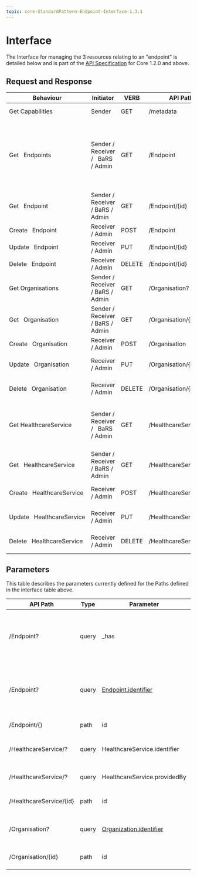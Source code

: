 ```yaml
---
topic: core-StandardPattern-Endpoint-Interface-1.3.1
---
```


# Interface

The Interface for managing the 3 resources relating to an "endpoint" is detailed below and is part of the [API Specification](https://digital.nhs.uk/developer/api-catalogue/booking-and-referral-fhir/v1.3.0) for Core 1.2.0 and above. 

## Request and Response 

<table><thead>
  <tr>
    <th>Behaviour</th>
    <th>Initiator</th>
    <th>VERB</th>
    <th>API Path</th>
    <th>Parameters</th>
    <th>Payload</th>
    <th>Payload Definition</th>
    <th>Reactor</th>
    <th>Reactor Behaviour</th>
    <th>Happy Response</th>
    <th>Response Definition</th>
  </tr></thead>
<tbody>
  <tr>
    <td>Get Capabilities</td>
    <td>Sender</td>
    <td>GET</td>
    <td>/metadata</td>
    <td>N/A</td>
    <td>N/A</td>
    <td>N/A</td>
    <td>Endpoint Catalogue</td>
    <td>Return a capability statement&nbsp;&nbsp;&nbsp;describing capabilities.</td>
    <td>200: CapabilityStatement</td>
    <td><a href="https://www.hl7.org/fhir/capabilitystatement.html">https://www.hl7.org/fhir/capabilitystatement.html</a></td>
  </tr>
  <tr>
    <td rowspan="2">Get&nbsp;&nbsp;&nbsp;Endpoints</td>
    <td rowspan="2">Sender / Receiver /&nbsp;&nbsp;&nbsp;BaRS / Admin</td>
    <td rowspan="2">GET</td>
    <td rowspan="2">/Endpoint</td>
    <td>query: _has</td>
    <td>N/A</td>
    <td>N/A</td>
    <td>Endpoint Catalogue</td>
    <td>Return a searchset of Endpoints&nbsp;&nbsp;&nbsp;based on the properties of the parent given as a _has&nbsp;&nbsp;&nbsp;HealthcareService.Identifier or Id</td>
    <td>200: Search Bundle</td>
    <td><a href="https://simplifier.net/guide/NHSBookingandReferrals/UKCore-Bundle">https://simplifier.net/guide/NHSBookingandReferrals/UKCore-Bundle&nbsp;&nbsp;&nbsp;searchset</a></td>
  </tr>
  <tr>
    <td><a href="https://www.hl7.org/fhir/organization.html">query:&nbsp;&nbsp;&nbsp;Endpoint.identifier</a></td>
    <td>N/A</td>
    <td>N/A</td>
    <td>Endpoint Catalogue</td>
    <td>Return a searchset of Endpoints&nbsp;&nbsp;&nbsp;based on the identifier of the Endpoint itself. this should only be one item.</td>
    <td>200:&nbsp;&nbsp;&nbsp;Search Bundle</td>
    <td><a href="https://simplifier.net/guide/NHSBookingandReferrals/UKCore-Bundle">https://simplifier.net/guide/NHSBookingandReferrals/UKCore-Bundle&nbsp;&nbsp;&nbsp;searchset</a></td>
  </tr>
  <tr>
    <td>Get&nbsp;&nbsp;&nbsp;Endpoint</td>
    <td>Sender / Receiver / BaRS / Admin</td>
    <td>GET</td>
    <td>/Endpoint/{id}</td>
    <td>path: id</td>
    <td>N/A</td>
    <td>N/A</td>
    <td>Endpoint Catalogue</td>
    <td>Return specific Endpoint based&nbsp;&nbsp;&nbsp;on id given.</td>
    <td>200: Endpoint</td>
    <td><a href="https://fhir.hl7.org.uk/StructureDefinition/UKCore-Endpoint">https://fhir.hl7.org.uk/StructureDefinition/UKCore-Endpoint</a></td>
  </tr>
  <tr>
    <td>Create&nbsp;&nbsp;&nbsp;Endpoint</td>
    <td>Receiver / Admin</td>
    <td>POST</td>
    <td>/Endpoint</td>
    <td>path: id</td>
    <td>Endpoint</td>
    <td><a href="https://fhir.hl7.org.uk/StructureDefinition/UKCore-Endpoint">https://fhir.hl7.org.uk/StructureDefinition/UKCore-Endpoint</a></td>
    <td>Endpoint Catalogue</td>
    <td>Store a new Endpoint based on id&nbsp;&nbsp;&nbsp;given.</td>
    <td>201: Endpoint</td>
    <td><a href="https://fhir.hl7.org.uk/StructureDefinition/UKCore-Endpoint">https://fhir.hl7.org.uk/StructureDefinition/UKCore-Endpoint</a></td>
  </tr>
  <tr>
    <td>Update&nbsp;&nbsp;&nbsp;Endpoint</td>
    <td>Receiver / Admin</td>
    <td>PUT</td>
    <td>/Endpoint/{id}</td>
    <td>path: id</td>
    <td>Endpoint</td>
    <td><a href="https://fhir.hl7.org.uk/StructureDefinition/UKCore-Endpoint">https://fhir.hl7.org.uk/StructureDefinition/UKCore-Endpoint</a></td>
    <td>Endpoint Catalogue</td>
    <td>Update an existing endpoint&nbsp;&nbsp;&nbsp;based on id given.</td>
    <td>200: Endpoint</td>
    <td><a href="https://fhir.hl7.org.uk/StructureDefinition/UKCore-Endpoint">https://fhir.hl7.org.uk/StructureDefinition/UKCore-Endpoint</a></td>
  </tr>
  <tr>
    <td>Delete&nbsp;&nbsp;&nbsp;Endpoint</td>
    <td>Receiver / Admin</td>
    <td>DELETE</td>
    <td>/Endpoint/{id}</td>
    <td>path: id</td>
    <td>N/A</td>
    <td>N/A</td>
    <td>Endpoint Catalogue</td>
    <td>Remove an existing endpoint&nbsp;&nbsp;&nbsp;based on id given</td>
    <td>200: OperationOutcome</td>
    <td><a href="https://fhir.hl7.org.uk/StructureDefinition/UKCore-OperationOutcome">https://fhir.hl7.org.uk/StructureDefinition/UKCore-OperationOutcome</a></td>
  </tr>
  <tr>
    <td>Get Organisations</td>
    <td>Sender / Receiver / BaRS / Admin</td>
    <td>GET</td>
    <td>/Organisation?</td>
    <td><a href="https://www.hl7.org/fhir/organization.html">query:&nbsp;&nbsp;&nbsp;Organization.identifier</a></td>
    <td>N/A</td>
    <td>N/A</td>
    <td>Endpoint Catalogue</td>
    <td>Return a list of Organizations&nbsp;&nbsp;&nbsp;based on the identifier given</td>
    <td>200: Search Bundle</td>
    <td><a href="https://simplifier.net/guide/NHSBookingandReferrals/UKCore-Bundle">https://simplifier.net/guide/NHSBookingandReferrals/UKCore-Bundle&nbsp;&nbsp;&nbsp;searchset</a></td>
  </tr>
  <tr>
    <td>Get&nbsp;&nbsp;&nbsp;Organisation</td>
    <td>Sender / Receiver / BaRS / Admin</td>
    <td>GET</td>
    <td>/Organisation/{id}</td>
    <td>path: id</td>
    <td>N/A</td>
    <td>N/A</td>
    <td>Endpoint Catalogue</td>
    <td>Return a specific Endpoint based&nbsp;&nbsp;&nbsp;on the id given.</td>
    <td>200: Organization</td>
    <td><a href="https://fhir.hl7.org.uk/StructureDefinition/UKCore-Organization">https://fhir.hl7.org.uk/StructureDefinition/UKCore-Organization</a></td>
  </tr>
  <tr>
    <td>Create&nbsp;&nbsp;&nbsp;Organisation</td>
    <td>Receiver / Admin</td>
    <td>POST</td>
    <td>/Organisation</td>
    <td>path: id</td>
    <td>Organization</td>
    <td><a href="https://fhir.hl7.org.uk/StructureDefinition/UKCore-Organization">https://fhir.hl7.org.uk/StructureDefinition/UKCore-Organization</a></td>
    <td>Endpoint Catalogue</td>
    <td>Store a new Organization based&nbsp;&nbsp;&nbsp;on the id given.</td>
    <td>201: Organization</td>
    <td><a href="https://fhir.hl7.org.uk/StructureDefinition/UKCore-Organization">https://fhir.hl7.org.uk/StructureDefinition/UKCore-Organization</a></td>
  </tr>
  <tr>
    <td>Update&nbsp;&nbsp;&nbsp;Organisation</td>
    <td>Receiver / Admin</td>
    <td>PUT</td>
    <td>/Organisation/{id}</td>
    <td>path: id</td>
    <td>Organization</td>
    <td><a href="https://fhir.hl7.org.uk/StructureDefinition/UKCore-Organization">https://fhir.hl7.org.uk/StructureDefinition/UKCore-Organization</a></td>
    <td>Endpoint Catalogue</td>
    <td>Update an existing Organization&nbsp;&nbsp;&nbsp;based on the id given.</td>
    <td>200: Organization</td>
    <td><a href="https://fhir.hl7.org.uk/StructureDefinition/UKCore-Organization">https://fhir.hl7.org.uk/StructureDefinition/UKCore-Organization</a></td>
  </tr>
  <tr>
    <td>Delete&nbsp;&nbsp;&nbsp;Organisation</td>
    <td>Receiver / Admin</td>
    <td>DELETE</td>
    <td>/Organisation/{id}</td>
    <td>path: id</td>
    <td>N/A</td>
    <td>N/A</td>
    <td>Endpoint Catalogue</td>
    <td>Remove an existing Organization&nbsp;&nbsp;&nbsp;based on the id given.</td>
    <td>200: OperationOutcome</td>
    <td><a href="https://fhir.hl7.org.uk/StructureDefinition/UKCore-OperationOutcome">https://fhir.hl7.org.uk/StructureDefinition/UKCore-OperationOutcome</a></td>
  </tr>
  <tr>
    <td rowspan="2">Get HealthcareService</td>
    <td rowspan="2">Sender / Receiver /&nbsp;&nbsp;&nbsp;BaRS / Admin</td>
    <td rowspan="2">GET</td>
    <td rowspan="2">/HealthcareService</td>
    <td>query:&nbsp;&nbsp;&nbsp;HealthcareService.identifier</td>
    <td>N/A</td>
    <td>N/A</td>
    <td>Endpoint Catalogue</td>
    <td>Return a list of&nbsp;&nbsp;&nbsp;HealthcareServices based on the identifier given</td>
    <td>200: Search Bundle</td>
    <td><a href="https://simplifier.net/guide/NHSBookingandReferrals/UKCore-Bundle">https://simplifier.net/guide/NHSBookingandReferrals/UKCore-Bundle&nbsp;&nbsp;&nbsp;searchset</a></td>
  </tr>
  <tr>
    <td>query:&nbsp;&nbsp;&nbsp;HealthcareService.providedBy</td>
    <td>N/A</td>
    <td>N/A</td>
    <td>Endpoint Catalogue</td>
    <td>Return a list of&nbsp;&nbsp;&nbsp;HealthcareServices based on the identifier given</td>
    <td>200: Search Bundle</td>
    <td><a href="https://simplifier.net/guide/NHSBookingandReferrals/UKCore-Bundle">https://simplifier.net/guide/NHSBookingandReferrals/UKCore-Bundle&nbsp;&nbsp;&nbsp;searchset</a></td>
  </tr>
  <tr>
    <td>Get&nbsp;&nbsp;&nbsp;HealthcareService</td>
    <td>Sender / Receiver / BaRS / Admin</td>
    <td>GET</td>
    <td>/HealthcareService/{id}</td>
    <td>path: id</td>
    <td>N/A</td>
    <td>N/A</td>
    <td>Endpoint Catalogue</td>
    <td>Return a specific&nbsp;&nbsp;&nbsp;HealthcareServicesbased on the id given.</td>
    <td>200: HealthcareServices</td>
    <td><a href="https://fhir.hl7.org.uk/StructureDefinition/UKCore-Organization">https://fhir.hl7.org.uk/StructureDefinition/UKCore-Organization</a></td>
  </tr>
  <tr>
    <td>Create&nbsp;&nbsp;&nbsp;HealthcareService</td>
    <td>Receiver / Admin</td>
    <td>POST</td>
    <td>/HealthcareService</td>
    <td>path: id</td>
    <td>Organization</td>
    <td><a href="https://fhir.hl7.org.uk/StructureDefinition/UKCore-Organization">https://fhir.hl7.org.uk/StructureDefinition/UKCore-Organization</a></td>
    <td>Endpoint Catalogue</td>
    <td>Store a new&nbsp;&nbsp;&nbsp;HealthcareServicesbased on the id given.</td>
    <td>201: HealthcareServices</td>
    <td><a href="https://fhir.hl7.org.uk/StructureDefinition/UKCore-Organization">https://fhir.hl7.org.uk/StructureDefinition/UKCore-Organization</a></td>
  </tr>
  <tr>
    <td>Update&nbsp;&nbsp;&nbsp;HealthcareService</td>
    <td>Receiver / Admin</td>
    <td>PUT</td>
    <td>/HealthcareService/{id}</td>
    <td>path: id</td>
    <td>Organization</td>
    <td><a href="https://fhir.hl7.org.uk/StructureDefinition/UKCore-Organization">https://fhir.hl7.org.uk/StructureDefinition/UKCore-Organization</a></td>
    <td>Endpoint Catalogue</td>
    <td>Update an existing&nbsp;&nbsp;&nbsp;HealthcareServicesbased on the id given.</td>
    <td>200: HealthcareServices</td>
    <td><a href="https://fhir.hl7.org.uk/StructureDefinition/UKCore-Organization">https://fhir.hl7.org.uk/StructureDefinition/UKCore-Organization</a></td>
  </tr>
  <tr>
    <td>Delete&nbsp;&nbsp;&nbsp;HealthcareService</td>
    <td>Receiver / Admin</td>
    <td>DELETE</td>
    <td>/HealthcareService/{id}</td>
    <td>path: id</td>
    <td>N/A</td>
    <td>N/A</td>
    <td>Endpoint Catalogue</td>
    <td>Remove an existing&nbsp;&nbsp;&nbsp;HealthcareServicesbased on the id given.</td>
    <td>200: OperationOutcome</td>
    <td><a href="https://fhir.hl7.org.uk/StructureDefinition/UKCore-OperationOutcome">https://fhir.hl7.org.uk/StructureDefinition/UKCore-OperationOutcome</a></td>
  </tr>
</tbody></table>

## Parameters

This table describes the parameters currently defined for the Paths defined in the interface table above.


<table><thead>
  <tr>
    <th>API Path</th>
    <th>Type</th>
    <th>Parameter</th>
    <th>Format</th>
    <th>Purpose</th>
  </tr></thead>
<tbody>
  <tr>
    <td rowspan="2">/Endpoint?</td>
    <td rowspan="2">query</td>
    <td rowspan="2">_has</td>
    <td>_has:HealthcareService.Identifier=<a href="https://fhir.nhs.uk/Id/dos-service-id%7C1000099999">https://fhir.nhs.uk/Id/dos-service-id|1000099999</a></td>
    <td rowspan="2">An identifier for the HealthcareService to which Endpoints belong. in this example an id or DoS id.</td>
  </tr>
  <tr>
    <td rowspan="2">_has:HealthcareService.Id=95852b93-d1ab-4c51-8e7d-c24cf9b257a9</td>
  </tr>
  <tr>
    <td>/Endpoint?</td>
    <td>query</td>
    <td><a href="https://www.hl7.org/fhir/organization.html">Endpoint.identifier</a></td>
    <td>The identifier of the type of Endpoint. This would be used to say if you want a BaRS endpoint or otherwise.<br></td>
  </tr>
  <tr>
    <td>/Endpoint/{}</td>
    <td>path</td>
    <td>id</td>
    <td>GUID/UUID - "c1ab3fba-6bae-4ba4-b257-5a87c44d4a91"</td>
    <td>The identifier of the endpoint.</td>
  </tr>
  <tr>
    <td>/HealthcareService/?</td>
    <td>query</td>
    <td>HealthcareService.identifier</td>
    <td><a href="https://fhir.nhs.uk/Id/dos-service-id%7C1000099999">https://fhir.nhs.uk/Id/dos-service-id|1000099999</a></td>
    <td>an identifier of the healthcareService, in this example, a DoS id.</td>
  </tr>
  <tr>
    <td>/HealthcareService/?</td>
    <td>query</td>
    <td>HealthcareService.providedBy</td>
    <td><a href="https://fhir.nhs.uk/Id/ods-organization-code%7CA001">https://fhir.nhs.uk/Id/ods-organization-code|A001</a></td>
    <td>the owning organisations ODS code.</td>
  </tr>
  <tr>
    <td>/HealthcareService/{id}</td>
    <td>path</td>
    <td>id</td>
    <td>GUID/UUID - "c1ab3fba-6bae-4ba4-b257-5a87c44d4a91"</td>
    <td>specific resource id of an HealthcareService.</td>
  </tr>
  <tr>
    <td rowspan="2">/Organisation?</td>
    <td rowspan="2">query</td>
    <td rowspan="2"><a href="https://www.hl7.org/fhir/organization.html">Organization.identifier</a></td>
    <td>"A001"</td>
    <td rowspan="2">An identifier for the organization. in this example an ODS code. </td>
  </tr>
  <tr>
    <td><a href="https://fhir.nhs.uk/id/ods-organization-code">"https://fhir.nhs.uk/id/ods-organization-code</a>|A001"</td>
  </tr>
  <tr>
    <td>/Organisation/{id}</td>
    <td>path</td>
    <td>id</td>
    <td>GUID/UUID - "c1ab3fba-6bae-4ba4-b257-5a87c44d4a91"</td>
    <td>specific resource id of an organization. </td>
  </tr>
</tbody></table>